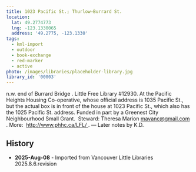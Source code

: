 ```yaml
---
title: 1023 Pacific St.; Thurlow—Burrard St.
location:
  lat: 49.2774773
  lng: -123.1330065
  address: '49.2775, -123.1330'
tags:
  - kml-import
  - outdoor
  - book-exchange
  - red-marker
  - active
photo: /images/libraries/placeholder-library.jpg
library_id: '00003'
---
```

n.w. end of Burrard Bridge .
Little Free Library #12930.
At the Pacific Heights Housing Co-operative, whose official address is 1035 Pacific St., but the actual box is in front of the house at 1023 Pacific St., which also has the 1025 Pacific St. address.
Funded in part by a Greenest City Neighbourhood Small Grant. 
Steward: Theresa Marion mavanc@gmail.com .
More:  http://www.phhc.ca/LFL/ .
— Later notes by K.D.

## History
- **2025-Aug-08** - Imported from Vancouver Little Libraries 2025.8.6.revision
